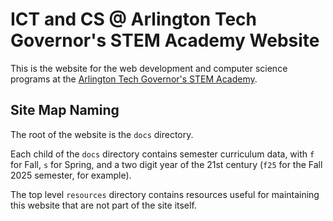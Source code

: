 # ICT and CS @ Arlington Tech Governor's STEM Academy Website

This is the website for the web development and computer science programs at
the [Arlington Tech Governor's STEM Academy](https://arlingtontech.apsva.us/).


## Site Map Naming 

The root of the website is the ``docs`` directory.

Each child of the ``docs`` directory contains semester curriculum data, with
``f`` for Fall, ``s`` for Spring, and a two digit year of the 21st century
(``f25`` for the Fall 2025 semester, for example).

The top level ``resources`` directory contains resources useful for maintaining
this website that are not part of the site itself.
